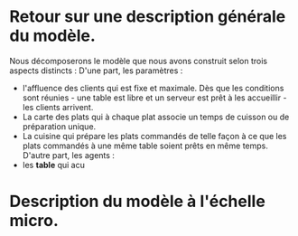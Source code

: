 
# Retour sur une description générale du modèle.
  Nous décomposerons le modèle que nous avons construit selon trois aspects distincts : 
  D'une part, les paramètres :
  - l'affluence des clients qui est fixe et maximale. Dès que les conditions sont réunies - une table est libre et un serveur est prêt à les accueillir - les clients arrivent.
  - La carte des plats qui à chaque plat associe un temps de cuisson ou de préparation unique.
  - La cuisine qui prépare les plats commandés de telle façon à ce que les plats commandés à une même table soient prêts en même temps.
  D'autre part, les agents : 
  - les <strong>table</strong> qui acu 
  



# Description du modèle à l'échelle micro.
